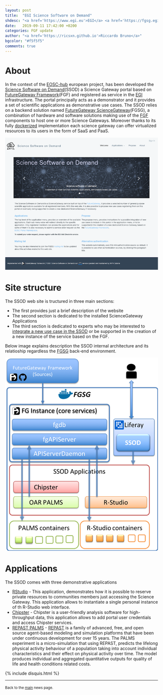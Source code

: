 ```yaml
---
layout: post
title:  "EGI Science Software on Demand"
shdesc: "<a href='https://www.egi.eu'>EGI</a> <a href='https://fgsg.egi.eu/egissod/web/ssod/'>Science Software on Demand</a> a Science Gateway demonstrator built on top of the <a href='https://fgsg.ct.infn.it'>FGSG</a> for the <a href='https://www.eosc-hub.eu'>EOSC-hub</a> project built on top of the <a href='https://fgsg.ct.infn.it'>FGSG environment</a>."
date:   2019-09-11 17:42:00 +0200
categories: FGF update
author: "<a href='https://ricsxn.github.io'>Riccardo Bruno</a>"
bgcolor: "#f5f5f5"
comments: true
---
```


# About
In the context of the [EOSC-hub][EOSCHUB] european project, has been developed the [Science Software on Demand][SSOD](SSOD) a Science Gateway portal based on [FutureGateway Framework][FGF](FGF) and registered as service in the [EGI][EGI] infrastructure. The portal principally acts as a demonstrator and it provides a set of scientific applications as demonstrative use cases. The SSOD relies on a backend solution named [FutureGateway ScienceGateway][FGSG](FGSG), a combination of hardware and software solutions making use of the [FGF][FGF] components to host one or more Science Gateways. Moreover thanks to its fully [dockerized][DOCKER] implementation each science gateway can offer virtualized resources to its users in the form of SaaS and PaaS.

![SSOD](/images/SSOD.png)

# Site structure
The SSOD web site is tructured in three main sections:

* The first provides just a brief description of the website
* The second section is dedicated to the installed ScienceGateway Applications
* The third section is dedicated to experts who may be interested to [integrate a new use case in the SSOD](https://wiki.egi.eu/wiki/Applications_on_Demand_Service_-_information_for_developers#How_to_integrate_a_new_application_in_the_FutureGateway_Science_Gateway) or be supported in the creation of a new instance of the service based on the FGF.

Below image explains description the SSOD internal architecture and its relatioship regardless the [FGSG][FGSG] back-end environment.

![FGSG](/images/FGSG_ssod.png)

# Applications
The SSOD comes with three demonstrative applications

* [RStudio](https://fgsg.egi.eu/egissod/web/ssod/r-studio1) - This application, demonstrates how it is possible to reserve private resources to communities members just accessing the Science Gateway. This application allows to instantiate a single personal instance of th R-Studio web interface.
* [Chipster](https://fgsg.egi.eu/egissod/web/ssod/chipster-user-account-instructions) - Chipster is a user-friendly analysis software for high-throughput data, this application allows to add portal user credentials and access Chipster services.
* [REPAST PALMS](https://fgsg.egi.eu/egissod/web/ssod/oar-palms) - [REPAST](https://repast.github.io) is a family of advanced, free, and open source agent-based modeling and simulation platforms that have been under continuous development for over 15 years. The PALMS experiment is a micro-simulation that using REPAST, predicts the lifelong physical activity behaviour of a population taking into account individual characteristics and their effect on physical activity over time. The model produces individual and aggregated quantitative outputs for quality of life and health conditions related costs.

{% include disquis.html %}
<hr>
<p><small>Back to the <a href="/news/">main</a> news page.</small></p>

[EGI]: https://www.egi.eu
[SSOD]: https://fgsg.egi.eu/egissod/web/ssod/
[FGF]: https://github.com/FutureGatewayFramework
[DOCKER]: https://www.docker.com
[FGSG]: https://fgsg.ct.infn.it
[EOSCHUB]: https://www.eosc-hub.eu
